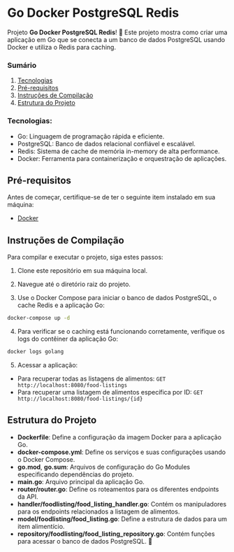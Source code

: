 # Go Docker PostgreSQL Redis

Projeto **Go Docker PostgreSQL Redis**! 🌟 Este projeto mostra como criar uma aplicação em Go que se conecta a um banco de dados PostgreSQL usando Docker e utiliza o Redis para caching.

### Sumário

1. [Tecnologias](#tecnologias)
2. [Pré-requisitos](#pré-requisitos)
3. [Instruções de Compilação](#instruções-de-compilação)
4. [Estrutura do Projeto](#estrutura-do-projeto)

### Tecnologias:

- Go: Linguagem de programação rápida e eficiente.
- PostgreSQL: Banco de dados relacional confiável e escalável.
- Redis: Sistema de cache de memória in-memory de alta performance.
- Docker: Ferramenta para containerização e orquestração de aplicações.

## Pré-requisitos

Antes de começar, certifique-se de ter o seguinte item instalado em sua máquina:

- [Docker](https://www.docker.com/get-started)

## Instruções de Compilação

Para compilar e executar o projeto, siga estes passos:

1. Clone este repositório em sua máquina local.

2. Navegue até o diretório raiz do projeto.

3. Use o Docker Compose para iniciar o banco de dados PostgreSQL, o cache Redis e a aplicação Go:

```sh
docker-compose up -d
```
4. Para verificar se o caching está funcionando corretamente, verifique os logs do contêiner da aplicação Go:

```sh
docker logs golang
```

5. Acessar a aplicação:

- Para recuperar todas as listagens de alimentos: `GET  http://localhost:8080/food-listings`
- Para recuperar uma listagem de alimentos específica por ID: `GET  http://localhost:8080/food-listings/{id}`

## Estrutura do Projeto

- **Dockerfile**: Define a configuração da imagem Docker para a aplicação Go.
- **docker-compose.yml**: Define os serviços e suas configurações usando o Docker Compose.
- **go.mod**, **go.sum**: Arquivos de configuração do Go Modules especificando dependências do projeto.
- **main.go**: Arquivo principal da aplicação Go.
- **router/router.go**: Define os roteamentos para os diferentes endpoints da API.
- **handler/foodlisting/food_listing_handler.go**: Contém os manipuladores para os endpoints relacionados a listagem de alimentos.
- **model/foodlisting/food_listing.go**: Define a estrutura de dados para um item alimentício.
- **repository/foodlisting/food_listing_repository.go**: Contém funções para acessar o banco de dados PostgreSQL.
🚀
